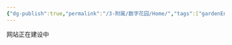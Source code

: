 ```yaml
---
{"dg-publish":true,"permalink":"/3-附属/数字花园/Home/","tags":["gardenEntry"],"noteIcon":"1","created":"2024-03-26","updated":"2024-06-06"}
---
```



网站正在建设中